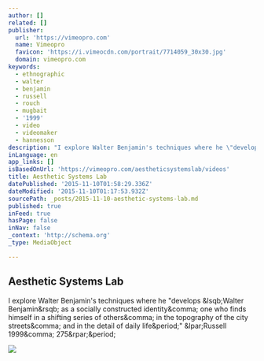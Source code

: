 ```yaml
---
author: []
related: []
publisher:
  url: 'https://vimeopro.com'
  name: Vimeopro
  favicon: 'https://i.vimeocdn.com/portrait/7714059_30x30.jpg'
  domain: vimeopro.com
keywords:
  - ethnographic
  - walter
  - benjamin
  - russell
  - rouch
  - mugbait
  - '1999'
  - video
  - videomaker
  - hannesson
description: "I explore Walter Benjamin's techniques where he \"develops [Walter Benjamin] as a socially constructed identity, one who finds himself in a shifting series of others, in the topography of the city streets, and in the detail of daily life.\" (Russell 1999, 275)."
inLanguage: en
app_links: []
isBasedOnUrl: 'https://vimeopro.com/aestheticsystemslab/videos'
title: Aesthetic Systems Lab
datePublished: '2015-11-10T01:58:29.336Z'
dateModified: '2015-11-10T01:17:53.932Z'
sourcePath: _posts/2015-11-10-aesthetic-systems-lab.md
published: true
inFeed: true
hasPage: false
inNav: false
_context: 'http://schema.org'
_type: MediaObject

---
```

<article style=""><h1>Aesthetic Systems Lab</h1><p>I explore Walter Benjamin's techniques where he "develops &amp;lsqb;Walter Benjamin&amp;rsqb; as a socially constructed identity&amp;comma; one who finds himself in a shifting series of others&amp;comma; in the topography of the city streets&amp;comma; and in the detail of daily life&amp;period;" &amp;lpar;Russell 1999&amp;comma; 275&amp;rpar;&amp;period;</p><img src="https://i.vimeocdn.com/video/541640432_100x75.jpg" /></article>